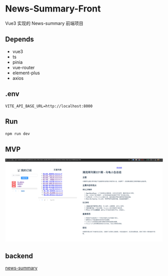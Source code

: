 # News-Summary-Front

Vue3 实现的 News-summary 前端项目

## Depends

- vue3
- ts
- pinia
- vue-router
- element-plus
- axios

## .env

```.env
VITE_API_BASE_URL=http://localhost:8000
```

## Run

`npm run dev`

## MVP

![News-Summary-Front-MVP](./public/MVP.png)

## backend

[news-summary](https://github.com/wsgggws/news-summary)
